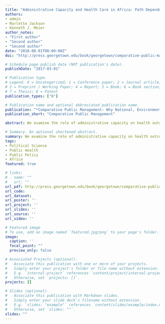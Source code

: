 ```yaml
---
title: "Administrative Capacity and Health Care in Africa: Path Dependence as a Contextual Variable"
authors:
- admin
- Marlette Jackson
- Kenneth J. Meier
author_notes:
- "First author"
- "Second author"
- "Second author"
date: "2018-08-01T00:00:00Z"
doi: "http://press.georgetown.edu/book/georgetown/comparative-public-management"

# Schedule page publish date (NOT publication's date).
publishDate: "2017-03-01"

# Publication type.
# Legend: 0 = Uncategorized; 1 = Conference paper; 2 = Journal article;
# 3 = Preprint / Working Paper; 4 = Report; 5 = Book; 6 = Book section;
# 7 = Thesis; 8 = Patent
publication_types: ["6"]

# Publication name and optional abbreviated publication name.
publication: "*Comparative Public Management: Why National, Environmental, and Organizational Context Matter*"
publication_short: "Comparative Public Management"

abstract: We examine the role of administrative capacity on health outcomes in 36 African nations using the path dependence of being a British colony as the contextual variable.

# Summary. An optional shortened abstract.
summary: We examine the role of administrative capacity on health outcomes in 36 African nations using the path dependence of being a British colony as the contextual variable.
tags:
- Political Science
- Public Health
- Public Policy
- Africa
featured: true

# links:
# - name: ""
#   url: ""
url_pdf: http://press.georgetown.edu/book/georgetown/comparative-public-management
url_code: 
url_dataset:
url_poster: ''
url_project: ''
url_slides: ''
url_source: ''
url_video: ''

# Featured image
# To use, add an image named `featured.jpg/png` to your page's folder. 
image:
  caption: ''
  focal_point: ""
  preview_only: false

# Associated Projects (optional).
#   Associate this publication with one or more of your projects.
#   Simply enter your project's folder or file name without extension.
#   E.g. `internal-project` references `content/project/internal-project/index.md`.
#   Otherwise, set `projects: []`.
projects: []

# Slides (optional).
#   Associate this publication with Markdown slides.
#   Simply enter your slide deck's filename without extension.
#   E.g. `slides: "example"` references `content/slides/example/index.md`.
#   Otherwise, set `slides: ""`.
slides: ""
---
```



